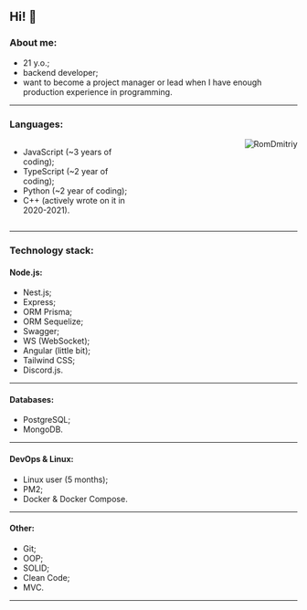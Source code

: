 Hi! 👋
---
### About me:
- 21 y.o.;
- backend developer;
- want to become a project manager or lead when I have enough production experience in programming.
---
### Languages:
<div style='display: flex; flex-direction: row; justify-content: space-between'>
<ul style='width: 40%'>
<li>JavaScript (~3 years of coding);</li>
<li>TypeScript (~2 year of coding);</li>
<li>Python (~2 year of coding);</li>
<li>C++ (actively wrote on it in 2020-2021).</li>
</ul>
<img src="https://github-readme-stats.vercel.app/api/top-langs?username=RomDmitriy&show_icons=true&locale=en&layout=compact&theme=dracula" alt="RomDmitriy" />
</div>

---
### Technology stack:
#### Node.js:
- Nest.js;
- Express;
- ORM Prisma;
- ORM Sequelize;
- Swagger;
- WS (WebSocket);
- Angular (little bit);
- Tailwind CSS;
- Discord.js.
---
#### Databases:
- PostgreSQL;
- MongoDB.
---
#### DevOps & Linux:
- Linux user (5 months);
- PM2;
- Docker & Docker Compose.
---
#### Other:
- Git;
- OOP;
- SOLID;
- Clean Code;
- MVC.
---
